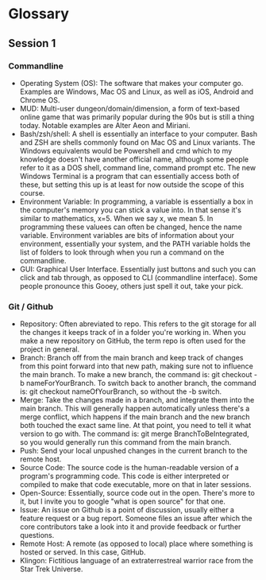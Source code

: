 # Glossary
## Session 1
### Commandline

* Operating System (OS): The software that makes your computer go. Examples are Windows, Mac OS and Linux, as well as iOS, Android and Chrome OS.
* MUD: Multi-user dungeon/domain/dimension, a form of text-based online game that was primarily popular during the 90s but is still a thing today. Notable examples are Alter Aeon and Miriani.
* Bash/zsh/shell: A shell is essentially an interface to your computer. Bash and ZSH are shells commonly found on Mac OS and Linux variants. The Windows equivalents would be Powershell and cmd which to my knowledge doesn't have another official name, although some people refer to it as a DOS shell, command line, command prompt etc.
The new Windows Terminal is a program that can essentially access both of these, but setting this up is at least for now outside the scope of this course.
* Environment Variable: In programming, a variable is essentially a box in the computer's memory you can stick a value into. In that sense it's similar to mathematics, x=5. When we say x, we mean 5. In programming these valuees can often be changed, hence the name variable.
Environment variables are bits of information about your environment, essentially your system, and the PATH variable holds the list of folders to look through when you run a command on the commandline.
* GUI: Graphical User Interface. Essentially just buttons and such you can click and tab through, as opposed to CLI (commandline interface). Some people pronounce this Gooey, others just spell it out, take your pick.

### Git / Github

* Repository: Often abreviated to repo. This refers to the git storage for all the changes it keeps track of in a folder you're working in. When you make a new repository on GitHub, the term repo is often used for the project in general.
* Branch: Branch off from the main branch and keep track of changes from this point forward  into that new path, making sure not to influence the main branch. To make a new branch, the command is: git checkout -b nameForYourBranch. To switch back to another branch, the command is: git checkout nameOfYourBranch, so without the -b switch.
* Merge: Take the changes made in a branch, and integrate them into the main branch. This will generally happen automatically unless there's a merge conflict, which happens if the main branch and the new branch both touched the exact same line. At that point, you need to tell it what version to go with. The command is: git merge BranchToBeIntegrated, so you would generally run this command from the main branch.
* Push: Send your local unpushed changes in the current branch to the remote host.
* Source Code: The source code is the human-readable version of a program's programming code. This code is either interpreted or compiled to make that code executable, more on that in later sessions.
* Open-Source: Essentially, source code out in the open. There's more to it, but I invite you to google "what is open source" for that one.
* Issue: An issue on Github is a point of discussion, usually either a feature request or a bug report. Someone files an issue after which the core contributors take a look into it and provide feedback or further questions.
* Remote Host: A remote (as opposed to local) place where something is hosted or served. In this case, GitHub.
* Klingon: Fictitious language of an extraterrestreal warrior race from the Star Trek Universe.

